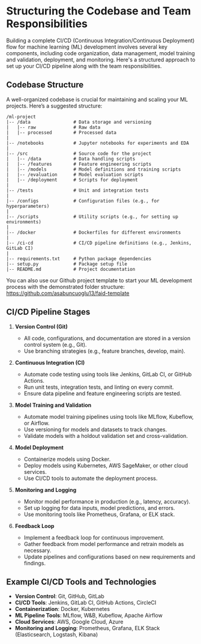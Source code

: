 # Structuring the Codebase and Team Responsibilities

Building a complete CI/CD (Continuous Integration/Continuous Deployment) flow for machine learning (ML) development involves several key components, including code organization, data management, model training and validation, deployment, and monitoring. Here's a structured approach to set up your CI/CD pipeline along with the team responsibilities.

## Codebase Structure

A well-organized codebase is crucial for maintaining and scaling your ML projects. Here’s a suggested structure:

```
/ml-project
|-- /data                # Data storage and versioning
|   |-- raw              # Raw data
|   |-- processed        # Processed data
|
|-- /notebooks           # Jupyter notebooks for experiments and EDA
|
|-- /src                 # Source code for the project
|   |-- /data            # Data handling scripts
|   |-- /features        # Feature engineering scripts
|   |-- /models          # Model definitions and training scripts
|   |-- /evaluation      # Model evaluation scripts
|   |-- /deployment      # Scripts for deployment
|
|-- /tests               # Unit and integration tests
|
|-- /configs             # Configuration files (e.g., for hyperparameters)
|
|-- /scripts             # Utility scripts (e.g., for setting up environments)
|
|-- /docker              # Dockerfiles for different environments
|
|-- /ci-cd               # CI/CD pipeline definitions (e.g., Jenkins, GitLab CI)
|
|-- requirements.txt     # Python package dependencies
|-- setup.py             # Package setup file
|-- README.md            # Project documentation
```

You can also use our Github project template to start your ML development process with the demonstrated folder structure: <https://github.com/asabuncuoglu13/faid-template>


## CI/CD Pipeline Stages

1. **Version Control (Git)**
   - All code, configurations, and documentation are stored in a version control system (e.g., Git).
   - Use branching strategies (e.g., feature branches, develop, main).

2. **Continuous Integration (CI)**
   - Automate code testing using tools like Jenkins, GitLab CI, or GitHub Actions.
   - Run unit tests, integration tests, and linting on every commit.
   - Ensure data pipeline and feature engineering scripts are tested.

3. **Model Training and Validation**
   - Automate model training pipelines using tools like MLflow, Kubeflow, or Airflow.
   - Use versioning for models and datasets to track changes.
   - Validate models with a holdout validation set and cross-validation.

4. **Model Deployment**
   - Containerize models using Docker.
   - Deploy models using Kubernetes, AWS SageMaker, or other cloud services.
   - Use CI/CD tools to automate the deployment process.

5. **Monitoring and Logging**
   - Monitor model performance in production (e.g., latency, accuracy).
   - Set up logging for data inputs, model predictions, and errors.
   - Use monitoring tools like Prometheus, Grafana, or ELK stack.

6. **Feedback Loop**
   - Implement a feedback loop for continuous improvement.
   - Gather feedback from model performance and retrain models as necessary.
   - Update pipelines and configurations based on new requirements and findings.

## Example CI/CD Tools and Technologies

- **Version Control**: Git, GitHub, GitLab
- **CI/CD Tools**: Jenkins, GitLab CI, GitHub Actions, CircleCI
- **Containerization**: Docker, Kubernetes
- **ML Pipeline Tools**: MLflow, W&B, Kubeflow, Apache Airflow
- **Cloud Services**: AWS, Google Cloud, Azure
- **Monitoring and Logging**: Prometheus, Grafana, ELK Stack (Elasticsearch, Logstash, Kibana)